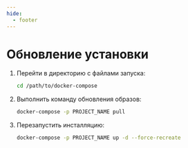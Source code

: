 ```yaml
---
hide:
  - footer
---
```

# Обновление установки

1. Перейти в директорию с файлами запуска:

    ```bash linenums="1"
    cd /path/to/docker-compose
    ```

2. Выполнить команду обновления образов:


    ```bash linenums="2"
    docker-compose -p PROJECT_NAME pull
    ```

3. Перезапустить инсталляцию:

    ```bash linenums="3"
    docker-compose -p PROJECT_NAME up -d --force-recreate
    ```
